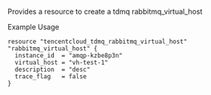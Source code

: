 Provides a resource to create a tdmq rabbitmq_virtual_host

Example Usage

```hcl
resource "tencentcloud_tdmq_rabbitmq_virtual_host" "rabbitmq_virtual_host" {
  instance_id  = "amqp-kzbe8p3n"
  virtual_host = "vh-test-1"
  description  = "desc"
  trace_flag   = false
}
```